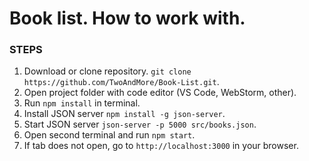 # Book list. How to work with.

### STEPS
1. Download or clone repository. `git clone https://github.com/TwoAndMore/Book-List.git`.
2. Open project folder with code editor (VS Code, WebStorm, other).
3. Run ```npm install``` in terminal.
4. Install JSON server ```npm install -g json-server```.
5. Start JSON server ```json-server -p 5000 src/books.json```.
6. Open second terminal and run ```npm start```.
7. If tab does not open, go to ```http://localhost:3000``` in your browser.
